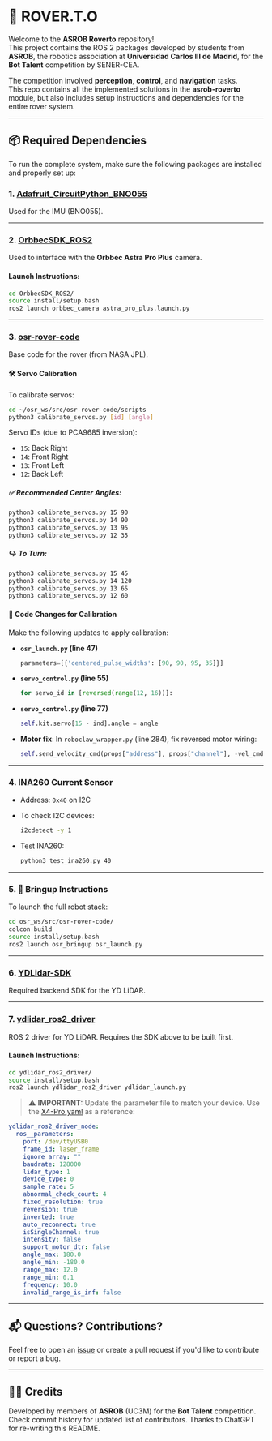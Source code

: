 # 🤖 ROVER.T.O

Welcome to the **ASROB Roverto** repository!  
This project contains the ROS 2 packages developed by students from **ASROB**, the robotics association at **Universidad Carlos III de Madrid**, for the **Bot Talent** competition by SENER-CEA.

The competition involved **perception**, **control**, and **navigation** tasks.  
This repo contains all the implemented solutions in the **asrob-roverto** module, but also includes setup instructions and dependencies for the entire rover system.

---

## 📦 Required Dependencies

To run the complete system, make sure the following packages are installed and properly set up:

### 1. [Adafruit_CircuitPython_BNO055](https://github.com/adafruit/Adafruit_CircuitPython_BNO055.git)  
Used for the IMU (BNO055).

---

### 2. [OrbbecSDK_ROS2](https://github.com/orbbec/OrbbecSDK_ROS2.git)  
Used to interface with the **Orbbec Astra Pro Plus** camera.

#### Launch Instructions:
```bash
cd OrbbecSDK_ROS2/
source install/setup.bash
ros2 launch orbbec_camera astra_pro_plus.launch.py
````

---

### 3. [osr-rover-code](https://github.com/nasa-jpl/osr-rover-code/tree/master)

Base code for the rover (from NASA JPL).

#### 🛠️ Servo Calibration

To calibrate servos:

```bash
cd ~/osr_ws/src/osr-rover-code/scripts
python3 calibrate_servos.py [id] [angle]
```

Servo IDs (due to PCA9685 inversion):

* `15`: Back Right
* `14`: Front Right
* `13`: Front Left
* `12`: Back Left

##### ✅ Recommended Center Angles:

```bash
python3 calibrate_servos.py 15 90
python3 calibrate_servos.py 14 90
python3 calibrate_servos.py 13 95
python3 calibrate_servos.py 12 35
```

##### ↪️ To Turn:

```bash
python3 calibrate_servos.py 15 45
python3 calibrate_servos.py 14 120
python3 calibrate_servos.py 13 65
python3 calibrate_servos.py 12 60
```

#### 🔧 Code Changes for Calibration

Make the following updates to apply calibration:

* **`osr_launch.py` (line 47)**

  ```python
  parameters=[{'centered_pulse_widths': [90, 90, 95, 35]}]
  ```

* **`servo_control.py` (line 55)**

  ```python
  for servo_id in [reversed(range(12, 16))]:
  ```

* **`servo_control.py` (line 77)**

  ```python
  self.kit.servo[15 - ind].angle = angle
  ```

* **Motor fix**: In `roboclaw_wrapper.py` (line 284), fix reversed motor wiring:

  ```python
  self.send_velocity_cmd(props["address"], props["channel"], -vel_cmd)
  ```

---

### 4. INA260 Current Sensor

* Address: `0x40` on I2C

* To check I2C devices:

  ```bash
  i2cdetect -y 1
  ```

* Test INA260:

  ```bash
  python3 test_ina260.py 40
  ```

---

### 5. 🚀 Bringup Instructions

To launch the full robot stack:

```bash
cd osr_ws/src/osr-rover-code/
colcon build
source install/setup.bash
ros2 launch osr_bringup osr_launch.py
```

---

### 6. [YDLidar-SDK](https://github.com/YDLIDAR/YDLidar-SDK.git)

Required backend SDK for the YD LiDAR.

---

### 7. [ydlidar\_ros2\_driver](https://github.com/YDLIDAR/ydlidar_ros2_driver)

ROS 2 driver for YD LiDAR. Requires the SDK above to be built first.

#### Launch Instructions:

```bash
cd ydlidar_ros2_driver/
source install/setup.bash
ros2 launch ydlidar_ros2_driver ydlidar_launch.py 
```

> ⚠️ **IMPORTANT:**
> Update the parameter file to match your device.
> Use the [X4-Pro.yaml](https://github.com/YDLIDAR/ydlidar_ros2_driver/blob/master/params/X4-Pro.yaml) as a reference:

```yaml
ydlidar_ros2_driver_node:
  ros__parameters:
    port: /dev/ttyUSB0
    frame_id: laser_frame
    ignore_array: ""
    baudrate: 128000
    lidar_type: 1
    device_type: 0
    sample_rate: 5
    abnormal_check_count: 4
    fixed_resolution: true
    reversion: true
    inverted: true
    auto_reconnect: true
    isSingleChannel: true
    intensity: false
    support_motor_dtr: false
    angle_max: 180.0
    angle_min: -180.0
    range_max: 12.0
    range_min: 0.1
    frequency: 10.0
    invalid_range_is_inf: false
```

---

## 📬 Questions? Contributions?

Feel free to open an [issue](https://github.com/your-repo/issues) or create a pull request if you'd like to contribute or report a bug.

---

## 🧑‍💻 Credits

Developed by members of **ASROB** (UC3M) for the **Bot Talent** competition. Check commit history for updated list of contributors. Thanks to ChatGPT for re-writing this README.
